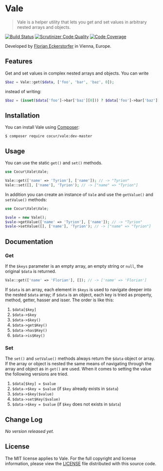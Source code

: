Vale
====

> Vale is a helper utility that lets you get and set values in arbitrary nested arrays and objects.

[![Build Status](https://img.shields.io/travis/cocur/vale/master.svg?style=flat)](https://travis-ci.org/cocur/vale)
[![Scrutinizer Code Quality](https://img.shields.io/scrutinizer/g/cocur/vale.svg?style=flat)](https://scrutinizer-ci.com/g/cocur/vale/?branch=master)
[![Code Coverage](https://img.shields.io/scrutinizer/coverage/g/cocur/vale.svg?style=flat)](https://scrutinizer-ci.com/g/cocur/vale/?branch=master)
 
Developed by [Florian Eckerstorfer](https://florian.ec) in Vienna, Europe.


Features
--------

Get and set values in complex nested arrays and objects. You can write

```php
$baz = Vale::get($data, ['foo', 'bar', 'baz', 0]);
```

instead of writing:

```php
$baz = (isset($data['foo']->bar['baz'][0])) ? $data['foo']->bar['baz'][0] : null;
```


Installation
------------

You can install Vale using [Composer](https://getcomposer.org):

```shell
$ composer require cocur/vale:dev-master
```


Usage
-----

You can use the static `get()` and `set()` methods.

```php
use Cocur\Vale\Vale;

Vale::get(['name' => 'Tyrion'], ['name']); // -> "Tyrion"
Vale::set([], ['name'], 'Tyrion'); // -> ["name" => "Tyrion"]
```

In addition you can create an instance of `Vale` and use the `getValue()` and `setValue()` methods:

```php
use Cocur\Vale\Vale;

$vale = new Vale();
$vale->getValue(['name' => 'Tyrion'], ['name']); // -> "Tyrion"
$vale->setValue([], ['name'], 'Tyrion'); // -> ["name" => "Tyrion"]
```


Documentation
-------------

### Get

If the `$keys` parameter is an empty array, an empty string or `null`, the original `$data` is returned.

```php
Vale::get(['name' => 'Florian'], []); // -> ['name' => 'Florian']
```

If `$data` is an array, each element in `$keys` is used to navigate deeper into the nested `$data` array; if `$data`
is an object, each key is tried as property, method, getter, hasser and isser. The order is like this:

1. `$data[$key]`
2. `$data->$key`
3. `$data->$key()`
4. `$data->get$Key()`
5. `$data->has$Key()`
6. `$data->is$Key()`

### Set

The `set()` and `setValue()` methods always return the `$data` object or array. If the array or object is nested the
same means of navigating through the array and object as in `get()` are used. When it comes to setting the value
the following versions are tried.

1. `$data[$key] = $value`
2. `$data->$key = $value` (if `$key` already exists in `$data`)
3. `$data->$key($value)`
4. `$data->set$Key($value)`
5. `$data->$key = $value` (if `$key` does not exists in `$data`)

Change Log
----------

*No version released yet.*


License
-------

The MIT license applies to Vale. For the full copyright and license information, please view the 
[LICENSE](https://github.com/cocur/vale/blob/master/LICENSE) file distributed with this source code.
